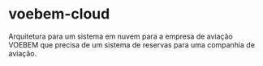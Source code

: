 # voebem-cloud
Arquitetura para um sistema em nuvem para a empresa de aviação VOEBEM que precisa de um sistema de reservas para uma companhia de aviação.
